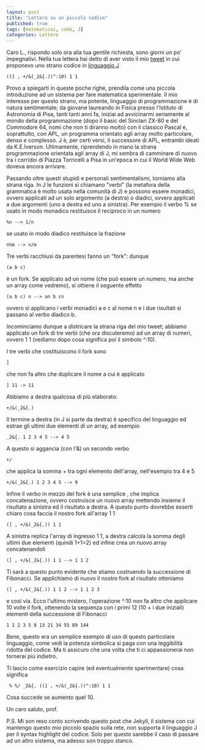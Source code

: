 ```yaml
---
layout: post
title: "Lettera su un piccolo codice"
published: true
tags: [matematicai, code, J]
categories: Lettere
---
```


Caro L., rispondo solo ora alla tua gentile richiesta, sono giorni un po'
impegnativi. Nella tua lettera hai detto di aver visto il mio [tweet](https://twitter.com/orporick/status/1199829863093407746)
іn cui proponevo uno strano codice in [linguaggio J](https://www.jsoftware.com/#/)
```
((] , +/&(_2&{.))^:10) 1 1
```

Provo a spiegarti in queste poche righe, prendila come una piccola introduzione
ad un sistema per fare matematica sperimentale. 
Il mio interesse per questo strano, ma potente, linguaggio di
programmazione è di natura sentimentale; da giovane laureando in Fisica presso 
l'Istituto di Astronomia di Pisa, tanti tanti anni fa, iniziai ad avvicinarmi 
seriamente al
mondo della programmazione (dopo il basic del Sinclari ZX-80 e del Commodore 64,
nomi che non ti diranno molto) con il classico Pascal e, soprattutto, con APL, un
programma orientato agli array molto particolare, denso e complesso. J è, per
certi versi, il successore di APL, entrambi ideati da K.E.Iverson. Ultimamente,
riprendendo in mano la strana programmazione orientata agli array di J, mi
sembra di camminare di nuovo tra i corridoi di Piazza Torricelli a Pisa in
un'epoca in cui il World Wide Web doveva ancora arrivare.

Passando oltre questi stupidi e personali sentimentalismi, torniamo alla strana
riga. In J le funzioni si chiamano "verbi" (la metafora della grammatica è molto
usata nella comunità di J) e possono essere monadici, ovvero applicati ad un
solo argomento (a destra) o diadici, ovvero applicati a due argomenti (uno a
destra ed uno a sinistra). Per esempio il verbo % se usato in modo monadico
restituisce il reciproco in un numero

```
%n --> 1/n
```

se usato in modo diadico restituisce la frazione

```
n%m --> n/m
```

Tre verbi racchiusi da parentesi fanno un "fork": dunque

```
(a b c)
```

è un fork. Se applicato ad un nome (che può essere un numero, ma anche un array
come vedremo), si ottiene il seguente effetto

```
(a b c) n --> an b cn 
```

ovvero si applicano i verbi monadici a e c al nome n e i due risultati si passano al
verbo diadico b.

Incominciamo dunque a districare la strana riga del mio tweet; abbiamo applicato
un fork di tre verbi (che ora discuteremo) ad un array di numeri, ovvero 1 1
(vediamo dopo cosa significa poi il simbolo ^:10).

I tre verbi che costituiscono il fork sono

```
]
```
che non fa altro che duplicare il nome a cui è applicato

```
] 11 -> 11
```

Abbiamo a destra qualcosa di più elaborato:

```
+/&(_2&{.)
```

Il termine a destra (in J si parte da destra) è specifico del linguaggio ed
estrae gli ultimi due elementi di un array, ad esempio

```
_2&{. 1 2 3 4 5 --> 4 5
```

A questo si aggancia (con l'&) un secondo verbo

```
+/
```

che applica la somma + tra ogni elemento dell'array, nell'esempio tra 4 e 5

```
+/&(_2&{.) 1 2 3 4 5 --> 9
```

Infine il verbo in mezzo del fork è una semplice , che implica concatenazione,
ovvero costruisce un nuovo array mettendo insieme il risultato a sinistra ed il
risultato a destra. A questo punto dovrebbe esserti chiaro cosa faccia il nostro
fork all'array 1 1

```
(] , +/&(_2&{.)) 1 1
```

A sinistra replica l'array di ingresso 1 1, a destra calcola la somma degli
ultimi due elementi (quindi 1+1=2) ed infine crea un nuovo array concatenandoli

```
(] , +/&(_2&{.)) 1 1 --> 1 1 2
```

Ti sarà a questo punto evidente che stiamo costruendo la successione di
Fibonacci. Se applichiamo di nuovo il nostro fork al risultato otteniamo

```
(] , +/&(_2&{.)) 1 1 2 --> 1 1 2 3
```

e così via. Ecco l'ultimo mistero, l'operazione ^:10 non fa altro che applicare
10 volte il fork, ottenendo la sequenza con i primi 12 (10 + i due iniziali)
elementi della successione di Fibonacci

```
1 1 2 3 5 8 13 21 34 55 89 144
```

Bene, questo era un semplice esempio di uso di questo particolare linguaggio,
come vedi la potenza simbolica si paga con  una leggibilità ridotta del
codice. Ma ti assicuro che una volta che ti ci appassionerai non tornerai più
indietro. 

Ti lascio come esercizio capire (ed eventualmente sperimentare) cosa significa

```
 % %/ _2&{. ((] , +/&(_2&{.))^:10) 1 1
```

Cosa succede se aumento quel 10.

Un caro saluto, prof.

P.S. Mi son reso conto scrivendo questo post che Jekyll, il sistema con cui
mantengo questo mio piccolo spazio sulla rete, non supporta il linguaggio J per
il syntax highlight del codice. Solo per questo sarebbe il caso di passare ad un
altro sistema, ma adesso son troppo stanco.
